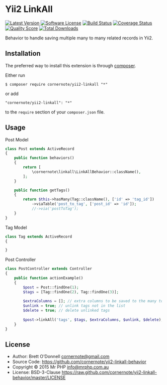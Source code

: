 # Yii2 LinkAll

[![Latest Version](https://img.shields.io/github/tag/cornernote/yii2-linkall.svg?style=flat-square&label=release)](https://github.com/cornernote/yii2-linkall/tags)
[![Software License](https://img.shields.io/badge/license-BSD-brightgreen.svg?style=flat-square)](LICENSE.md)
[![Build Status](https://img.shields.io/travis/cornernote/yii2-linkall/master.svg?style=flat-square)](https://travis-ci.org/cornernote/yii2-linkall)
[![Coverage Status](https://img.shields.io/scrutinizer/coverage/g/cornernote/yii2-linkall.svg?style=flat-square)](https://scrutinizer-ci.com/g/cornernote/yii2-linkall/code-structure)
[![Quality Score](https://img.shields.io/scrutinizer/g/cornernote/yii2-linkall.svg?style=flat-square)](https://scrutinizer-ci.com/g/cornernote/yii2-linkall)
[![Total Downloads](https://img.shields.io/packagist/dt/cornernote/yii2-linkall.svg?style=flat-square)](https://packagist.org/packages/cornernote/yii2-linkall)

Behavior to handle saving multiple many to many related records in Yii2.

## Installation

The preferred way to install this extension is through [composer](http://getcomposer.org/download/).

Either run

```
$ composer require cornernote/yii2-linkall "*"
```

or add

```
"cornernote/yii2-linkall": "*"
```

to the `require` section of your `composer.json` file.

## Usage

Post Model

```php
class Post extends ActiveRecord
{
    public function behaviors()
    {
        return [
            \cornernote\linkall\LinkAllBehavior::className(),
        ];
    }

    public function getTags()
    {
        return $this->hasMany(Tag::className(), ['id' => 'tag_id'])
            ->viaTable('post_to_tag', ['post_id' => 'id']);
            //->via('postToTag');
    }
}
```

Tag Model

```php
class Tag extends ActiveRecord
{

}
```

Post Controller

```php
class PostController extends Controller
{
    public function actionExample()
    {
        $post = Post::findOne(1);
        $tags = [Tag::findOne(2), Tag::findOne(3)];
        
        $extraColumns = []; // extra columns to be saved to the many to many table
        $unlink = true; // unlink tags not in the list
        $delete = true; // delete unlinked tags
        
        $post->linkAll('tags', $tags, $extraColumns, $unlink, $delete);
    }
}
```


## License

- Author: Brett O'Donnell <cornernote@gmail.com>
- Source Code: https://github.com/cornernote/yii2-linkall-behavior
- Copyright © 2015 Mr PHP <info@mrphp.com.au>
- License: BSD-3-Clause https://raw.github.com/cornernote/yii2-linkall-behavior/master/LICENSE
